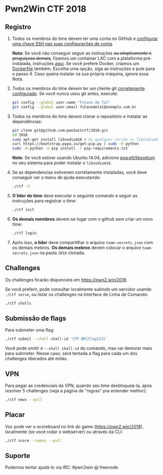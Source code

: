 # Pwn2Win CTF 2018


## Registro
1. Todos os membros do time devem ter uma conta no GitHub e [configurar uma chave SSH nas suas configurações de conta](https://github.com/settings/keys).

   **Nota**: Se você não conseguir seguir as instruções ~~ou simplesmente é preguiçoso demais~~, fizemos um container LXC com a plataforma pré-instalada, instruções [aqui](container-lxc.pt.md). Se você prefere Docker, criamos um [Dockerfile](container-docker.pt.md) também. Escolha uma opção, siga as instruções e pule para o passo 4. Caso queira instalar na sua própria máquina, ignore essa Nota.

2. Todos os membros do time devem ter um cliente git [corretamente configurado](https://git-scm.com/book/pt-br/v2/Começando-Configuração-Inicial-do-Git). Se você nunca usou git antes, execute:
   ```bash
   git config --global user.name "Fulano de Tal"
   git config --global user.email fulanodetal@exemplo.com.br
   ```

3. Todos os membros do time devem clonar o repositório e instalar as dependências:
   ```bash
   git clone git@github.com:pwn2winctf/2018.git
   cd 2018
   sudo apt-get install libsodium18 # Ou qualquer versão >= libsodium18
   curl https://bootstrap.pypa.io/get-pip.py | sudo -H python
   sudo -H python -m pip install -r pip-requirements.txt
   ```
   **Note**: Se você estiver usando Ubuntu 14.04, adicione [ppa:elt/libsodium](https://launchpad.net/~elt/+archive/ubuntu/libsodium) no seu sistema para poder instalar o `libsodium18`.

4. Se as dependencias estiverem corretamente instaladas, você deve conseguir ver o menu de ajuda executando:
   ```bash
   ./ctf -h
   ```

5. **O líder do time** deve executar o seguinte comando e seguir as instruções para registrar o time:
   ```bash
   ./ctf init
   ```

6. **Os demais membros** devem se logar com o github sem criar um novo time:
   ```bash
   ./ctf login
   ```

7. Após isso, **o líder** deve compartilhar o arquivo `team-secrets.json` com os demais mebros. **Os demais mebros** devem colocar o arquivo `team-secrets.json` na pasta `2018` clonada.

## Challenges

Os challenges ficarão disponíveis em https://pwn2.win/2018.

Se você preferir, pode consultar localmente subindo um servidor usando `./ctf serve`, ou listar os challenges na Interface de Linha de Comando:
```bash
./ctf challs
```

## Submissão de flags

Para submeter uma flag:
```bash
./ctf submit --chall chall-id 'CTF-BR{flag123}'
```

Você pode omitir o `--chall chall-id` do comando, mas vai demorar mais para submeter. Nesse caso, será tentada a flag para cada um dos challenges liberados até então.

## VPN

Para pegar as credenciais da VPN, quando seu time desbloqueá-la, após resolver 5 challenges (veja a página de "regras" pra entender melhor):
```bash
./ctf news --pull
```

## Placar

Voc pode ver o scoreboard no link do game (https://pwn2.win/2018), localmente (se você rodar o webserver) ou através da CLI:
```bash
./ctf score --names --pull
```

## Suporte

Podemos tentar ajudá-lo via IRC: #pwn2win @ freenode.
